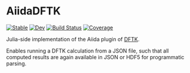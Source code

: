 # AiidaDFTK

[![Stable](https://img.shields.io/badge/docs-stable-blue.svg)](https://mfherbst.github.io/AiidaDFTK.jl/stable/)
[![Dev](https://img.shields.io/badge/docs-dev-blue.svg)](https://mfherbst.github.io/AiidaDFTK.jl/dev/)
[![Build Status](https://github.com/mfherbst/AiidaDFTK.jl/actions/workflows/CI.yml/badge.svg?branch=master)](https://github.com/mfherbst/AiidaDFTK.jl/actions/workflows/CI.yml?query=branch%3Amaster)
[![Coverage](https://codecov.io/gh/mfherbst/AiidaDFTK.jl/branch/master/graph/badge.svg)](https://codecov.io/gh/mfherbst/AiidaDFTK.jl)

Julia-side implementation of the Aiida plugin of [DFTK](https://dftk.org).

Enables running a DFTK calculation from a JSON file,
such that all computed results are again available in JSON or HDF5 for programmatic parsing.
